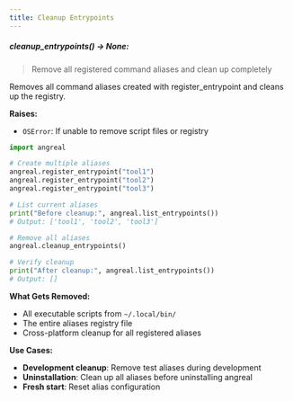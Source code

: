 ```yaml
---
title: Cleanup Entrypoints
---
```


##### cleanup_entrypoints() -> None:
> Remove all registered command aliases and clean up completely

Removes all command aliases created with register_entrypoint and cleans up the registry.

**Raises:**
- `OSError`: If unable to remove script files or registry

```python
import angreal

# Create multiple aliases
angreal.register_entrypoint("tool1")
angreal.register_entrypoint("tool2")
angreal.register_entrypoint("tool3")

# List current aliases
print("Before cleanup:", angreal.list_entrypoints())
# Output: ['tool1', 'tool2', 'tool3']

# Remove all aliases
angreal.cleanup_entrypoints()

# Verify cleanup
print("After cleanup:", angreal.list_entrypoints())
# Output: []
```

**What Gets Removed:**
- All executable scripts from `~/.local/bin/`
- The entire aliases registry file
- Cross-platform cleanup for all registered aliases

**Use Cases:**
- **Development cleanup**: Remove test aliases during development
- **Uninstallation**: Clean up all aliases before uninstalling angreal
- **Fresh start**: Reset alias configuration
